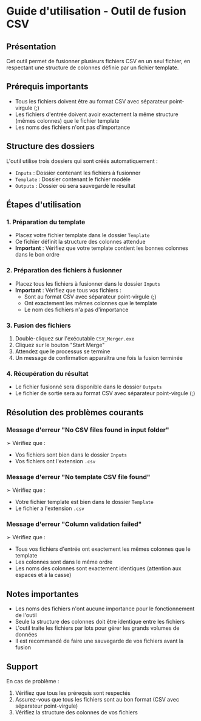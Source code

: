# Guide d'utilisation - Outil de fusion CSV

## Présentation
Cet outil permet de fusionner plusieurs fichiers CSV en un seul fichier, en respectant une structure de colonnes définie par un fichier template.

## Prérequis importants
- Tous les fichiers doivent être au format CSV avec séparateur point-virgule (;)
- Les fichiers d'entrée doivent avoir exactement la même structure (mêmes colonnes) que le fichier template
- Les noms des fichiers n'ont pas d'importance

## Structure des dossiers
L'outil utilise trois dossiers qui sont créés automatiquement :
- `Inputs` : Dossier contenant les fichiers à fusionner
- `Template` : Dossier contenant le fichier modèle
- `Outputs` : Dossier où sera sauvegardé le résultat

## Étapes d'utilisation

### 1. Préparation du template
- Placez votre fichier template dans le dossier `Template`
- Ce fichier définit la structure des colonnes attendue
- **Important** : Vérifiez que votre template contient les bonnes colonnes dans le bon ordre

### 2. Préparation des fichiers à fusionner
- Placez tous les fichiers à fusionner dans le dossier `Inputs`
- **Important** : Vérifiez que tous vos fichiers :
  - Sont au format CSV avec séparateur point-virgule (;)
  - Ont exactement les mêmes colonnes que le template
  - Le nom des fichiers n'a pas d'importance

### 3. Fusion des fichiers
1. Double-cliquez sur l'exécutable `CSV_Merger.exe`
2. Cliquez sur le bouton "Start Merge"
3. Attendez que le processus se termine
4. Un message de confirmation apparaîtra une fois la fusion terminée

### 4. Récupération du résultat
- Le fichier fusionné sera disponible dans le dossier `Outputs`
- Le fichier de sortie sera au format CSV avec séparateur point-virgule (;)

## Résolution des problèmes courants

### Message d'erreur "No CSV files found in input folder"
➢ Vérifiez que :
- Vos fichiers sont bien dans le dossier `Inputs`
- Vos fichiers ont l'extension `.csv`

### Message d'erreur "No template CSV file found"
➢ Vérifiez que :
- Votre fichier template est bien dans le dossier `Template`
- Le fichier a l'extension `.csv`

### Message d'erreur "Column validation failed"
➢ Vérifiez que :
- Tous vos fichiers d'entrée ont exactement les mêmes colonnes que le template
- Les colonnes sont dans le même ordre
- Les noms des colonnes sont exactement identiques (attention aux espaces et à la casse)

## Notes importantes
- Les noms des fichiers n'ont aucune importance pour le fonctionnement de l'outil
- Seule la structure des colonnes doit être identique entre les fichiers
- L'outil traite les fichiers par lots pour gérer les grands volumes de données
- Il est recommandé de faire une sauvegarde de vos fichiers avant la fusion

## Support
En cas de problème :
1. Vérifiez que tous les prérequis sont respectés
2. Assurez-vous que tous les fichiers sont au bon format (CSV avec séparateur point-virgule)
3. Vérifiez la structure des colonnes de vos fichiers
